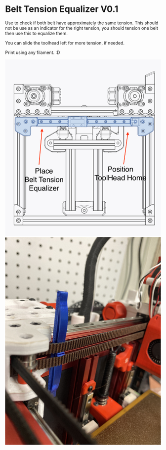 # Belt Tension Equalizer V0.1

Use to check if both belt have approximately the same tension.
This should not be use as an indicator for the right tension, you should tension one belt then use this to equalize them.

You can slide the toolhead left for more tension, if needed.

Print using any filament.  :D

![](images/BeltTensionEqualizer.png)
![](images/BeltTensionEqualizer.jpg)
